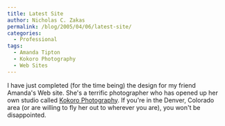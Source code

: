 ```yaml
---
title: Latest Site
author: Nicholas C. Zakas
permalink: /blog/2005/04/06/latest-site/
categories:
  - Professional
tags:
  - Amanda Tipton
  - Kokoro Photography
  - Web Sites
---
```

I have just completed (for the time being) the design for my friend Amanda's Web site. She's a terrific photographer who has opened up her own studio called <a title="Kokoro Photography" rel="external" href="http://www.kokorophotography.com">Kokoro Photography</a>. If you're in the Denver, Colorado area (or are willing to fly her out to wherever you are), you won't be disappointed.
